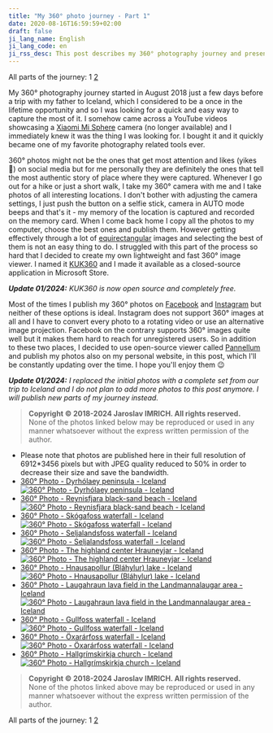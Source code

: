 ```yaml
---
title: "My 360° photo journey - Part 1"
date: 2020-08-16T16:59:59+02:00
draft: false
ji_lang_name: English
ji_lang_code: en
ji_rss_desc: This post describes my 360° photography journey and presents some of my 360° photos.
---
```


All parts of the journey: 
1 
[2](/my-360-photo-journey-part-2/) 

My 360° photography journey started in August 2018 just a few days before a trip with my father to Iceland, which I considered to be a once in the lifetime opportunity and so I was looking for a quick and easy way to capture the most of it. 
I somehow came across a YouTube videos showcasing a [Xiaomi Mi Sphere][1] camera (no longer available) and I immediately knew it was the thing I was looking for. 
I bought it and it quickly became one of my favorite photography related tools ever.

360° photos might not be the ones that get most attention and likes (yikes 😬) on social media but for me personally they are definitely the ones that tell the most authentic story of place where they were captured. 
Whenever I go out for a hike or just a short walk, I take my 360° camera with me and I take photos of all interesting locations. 
I don't bother with adjusting the camera settings, I just push the button on a selfie stick, camera in AUTO mode beeps and that's it - my memory of the location is captured and recorded on the memory card. 
When I come back home I copy all the photos to my computer, choose the best ones and publish them. 
However getting effectively through a lot of [equirectangular][2] images and selecting the best of them is not an easy thing to do. 
I struggled with this part of the process so hard that I decided to create my own lightweight and fast 360° image viewer. 
I named it [KUK360][3] and I made it available as a closed-source application in Microsoft Store.

_**Update 01/2024:** KUK360 is now open source and completely free._

Most of the times I publish my 360° photos on [Facebook][5] and [Instagram][6] but neither of these options is ideal. 
Instagram does not support 360° images at all and I have to convert every photo to a rotating video or use an alternative image projection. 
Facebook on the contrary supports 360° images quite well but it makes them hard to reach for unregistered users. 
So in addition to these two places, I decided to use open-source viewer called [Pannellum][7] and publish my photos also on my personal website, in this post, which I'll be constantly updating over the time. I hope you'll enjoy them 😉

_**Update 01/2024:** I replaced the initial photos with a complete set from our trip to Iceland and I do not plan to add more photos to this post anymore. I will publish new parts of my journey instead._

> **Copyright &copy; 2018-2024 Jaroslav IMRICH. All rights reserved.**  
> None of the photos linked below may be reproduced or used in any manner whatsoever without the express written permission of the author.

- Please note that photos are published here in their full resolution of 6912*3456 pixels but with JPEG quality reduced to 50% in order to decrease their size and save the bandwidth.
- [360° Photo - Dyrhólaey peninsula - Iceland](pannellum.htm#autoLoad=true&panorama=IMG_20180809_131427_Dyrholaey.jpg)  
  [![360° Photo - Dyrhólaey peninsula - Iceland](IMG_20180809_131427_Dyrholaey_cover.jpg)](pannellum.htm#autoLoad=true&panorama=IMG_20180809_131427_Dyrholaey.jpg)  
- [360° Photo - Reynisfjara black-sand beach - Iceland](pannellum.htm#autoLoad=true&panorama=IMG_20180809_141454_Reynisfjara.jpg)  
  [![360° Photo - Reynisfjara black-sand beach - Iceland](IMG_20180809_141454_Reynisfjara_cover.jpg)](pannellum.htm#autoLoad=true&panorama=IMG_20180809_141454_Reynisfjara.jpg)  
- [360° Photo - Skógafoss waterfall - Iceland](pannellum.htm#autoLoad=true&panorama=IMG_20180809_183920_Skogafoss.jpg)  
  [![360° Photo - Skógafoss waterfall - Iceland](IMG_20180809_183920_Skogafoss_cover.jpg)](pannellum.htm#autoLoad=true&panorama=IMG_20180809_183920_Skogafoss.jpg)  
- [360° Photo - Seljalandsfoss waterfall - Iceland](pannellum.htm#autoLoad=true&panorama=IMG_20180809_194519_Seljalandsfoss.jpg)  
  [![360° Photo - Seljalandsfoss waterfall - Iceland](IMG_20180809_194519_Seljalandsfoss_cover.jpg)](pannellum.htm#autoLoad=true&panorama=IMG_20180809_194519_Seljalandsfoss.jpg)  
- [360° Photo - The highland center Hrauneyjar - Iceland](pannellum.htm#autoLoad=true&panorama=IMG_20180811_094101_Hrauneyjar.jpg)  
  [![360° Photo - The highland center Hrauneyjar - Iceland](IMG_20180811_094101_Hrauneyjar_cover.jpg)](pannellum.htm#autoLoad=true&panorama=IMG_20180811_094101_Hrauneyjar.jpg)  
- [360° Photo - Hnausapollur (Bláhylur) lake - Iceland](pannellum.htm#autoLoad=true&panorama=IMG_20180811_111555_Blahylur.jpg)  
  [![360° Photo - Hnausapollur (Bláhylur) lake - Iceland](IMG_20180811_111555_Blahylur_cover.jpg)](pannellum.htm#autoLoad=true&panorama=IMG_20180811_111555_Blahylur.jpg)  
- [360° Photo - Laugahraun lava field in the Landmannalaugar area - Iceland](pannellum.htm#autoLoad=true&panorama=IMG_20180811_141328_Landmannalaugar.jpg)  
  [![360° Photo - Laugahraun lava field in the Landmannalaugar area - Iceland](IMG_20180811_141328_Landmannalaugar_cover.jpg)](pannellum.htm#autoLoad=true&panorama=IMG_20180811_141328_Landmannalaugar.jpg)  
- [360° Photo - Gullfoss waterfall - Iceland](pannellum.htm#autoLoad=true&panorama=IMG_20180812_110854_Gullfoss.jpg)  
  [![360° Photo - Gullfoss waterfall - Iceland](IMG_20180812_110854_Gullfoss_cover.jpg)](pannellum.htm#autoLoad=true&panorama=IMG_20180812_110854_Gullfoss.jpg)  
- [360° Photo - Öxarárfoss waterfall - Iceland](pannellum.htm#autoLoad=true&panorama=IMG_20180812_151049_Oxararfoss.jpg)  
  [![360° Photo - Öxarárfoss waterfall - Iceland](IMG_20180812_151049_Oxararfoss_cover.jpg)](pannellum.htm#autoLoad=true&panorama=IMG_20180812_151049_Oxararfoss.jpg)  
- [360° Photo - Hallgrímskirkja church - Iceland](pannellum.htm#autoLoad=true&panorama=IMG_20180813_150536_Hallgrimskirkja.jpg)  
  [![360° Photo - Hallgrímskirkja church - Iceland](IMG_20180813_150536_Hallgrimskirkja_cover.jpg)](pannellum.htm#autoLoad=true&panorama=IMG_20180813_150536_Hallgrimskirkja.jpg)  

> **Copyright &copy; 2018-2024 Jaroslav IMRICH. All rights reserved.**  
> None of the photos linked above may be reproduced or used in any manner whatsoever without the express written permission of the author.

All parts of the journey: 
1 
[2](/my-360-photo-journey-part-2/) 


[1]: https://web.archive.org/web/20220706192732/https://www.mi.com/us/mi-sphere-camera-kit
[2]: https://en.wikipedia.org/wiki/Equirectangular_projection
[3]: https://www.kuk360.com/
[4]: https://www.microsoft.com/en-us/p/kuk360/9nl0dh6zp7jv
[5]: https://www.facebook.com/jimrich.sk
[6]: https://www.instagram.com/jaroslav.imrich/
[7]: https://pannellum.org/